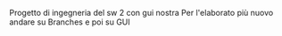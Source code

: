 Progetto di ingegneria del sw 2 con gui nostra
Per l'elaborato più nuovo andare su Branches e poi su GUI
